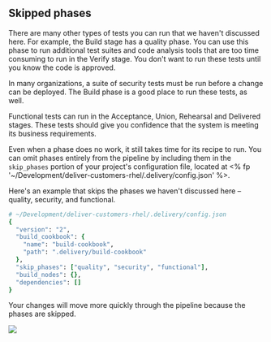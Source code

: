 ## Skipped phases

There are many other types of tests you can run that we haven't discussed here. For example, the Build stage has a quality phase. You can use this phase to run additional test suites and code analysis tools that are too time consuming to run in the Verify stage. You don't want to run these tests until you know the code is approved.

In many organizations, a suite of security tests must be run before a change can be deployed. The Build phase is a good place to run these tests, as well.

Functional tests can run in the Acceptance, Union, Rehearsal and Delivered stages. These tests should give you confidence that the system is meeting its business requirements.

Even when a phase does no work, it still takes time for its recipe to run. You can omit phases entirely from the pipeline by including them in the `skip_phases` portion of your project's configuration file, located at <% fp '~/Development/deliver-customers-rhel/.delivery/config.json' %>.

Here's an example that skips the phases we haven't discussed here &ndash; quality, security, and functional.

```ruby
# ~/Development/deliver-customers-rhel/.delivery/config.json
{
  "version": "2",
  "build_cookbook": {
    "name": "build-cookbook",
    "path": ".delivery/build-cookbook"
  },
  "skip_phases": ["quality", "security", "functional"],
  "build_nodes": {},
  "dependencies": []
}
```

Your changes will move more quickly through the pipeline because the phases are skipped.

![](delivery/skip-phases.png)

